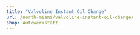 ```yaml
---
title: "Valvoline Instant Oil Change"
url: /north-miami/valvoline-instant-oil-change/
shop: Autowerkstatt
---
```

